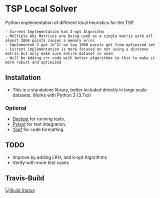 # TSP Local Solver

Python implementation of different local heuristics for the TSP.

	- Current Implementation has 2-opt Algorithm 
	- Multiple Adj Matrices are being used as a single matrix with all almost 200k points causes a memory error
	- Implemented 2-opt (n^2) on top 1000 points got from optimized set
	- Current implementation is more focused on not using a distance matrix but only make sure entire dataset is used
	- Will be Adding c++ code with better algorithms to this to make it more robust and optimized

## Installation

 * This is a standalone library, better included directly in large scale datasets. Works with Python 3 (3.7xx)

### Optional

 * [Doctest][doctest] for running tests.
 * [Pytest][pytest] for test integration.
 * [Yapf][yapf] for code formatting.


## TODO

 * Improve by adding LKH, and k-opt Algorithms
 * Verify with more test cases

[doctest]: https://docs.python.org/2/library/doctest.html
[pytest]: https://docs.pytest.org/en/latest/
[yapf]: https://github.com/google/yapf


## Travis-Build
[![Build Status](https://api.travis-ci.org/sananand007/genTspsolver.png?branch=master)](https://travis-ci.org/sananand007/genTspsolver)
